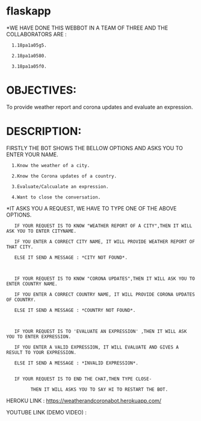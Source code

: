 # flaskapp
*WE HAVE DONE THIS WEBBOT IN A TEAM OF THREE AND THE COLLABORATORS ARE :

      1.18pa1a05g5.

      2.18pa1a0580.

      3.18pa1a05f0.

# OBJECTIVES:

  To provide weather report and  corona updates and evaluate an expression.

# DESCRIPTION:

   FIRSTLY THE BOT SHOWS THE BELLOW OPTIONS AND ASKS YOU TO ENTER YOUR NAME.

      1.Know the weather of a city.
      
      2.Know the Corona updates of a country.
      
      3.Evaluate/Calcualate an expression.
      
      4.Want to close the conversation.
      
*IT ASKS YOU A REQUEST, WE HAVE TO TYPE ONE OF THE ABOVE OPTIONS.


       IF YOUR REQUEST IS TO KNOW "WEATHER REPORT OF A CITY",THEN IT WILL ASK YOU TO ENTER CITYNAME.

       IF YOU ENTER A CORRECT CITY NAME, IT WILL PROVIDE WEATHER REPORT OF THAT CITY.

       ELSE IT SEND A MESSAGE : *CITY NOT FOUND*.
       
       

       IF YOUR REQUEST IS TO KNOW "CORONA UPDATES",THEN IT WILL ASK YOU TO ENTER COUNTRY NAME.

       IF YOU ENTER A CORRECT COUNTRY NAME, IT WILL PROVIDE CORONA UPDATES OF COUNTRY.

       ELSE IT SEND A MESSAGE : *COUNTRY NOT FOUND*.
       
       
 
       IF YOUR REQUEST IS TO 'EVALUATE AN EXPRESSION' ,THEN IT WILL ASK YOU TO ENTER EXPRESSION.

       IF YOU ENTER A VALID EXPRESSION, IT WILL EVALUATE AND GIVES A RESULT TO YOUR EXPRESSION.

       ELSE IT SEND A MESSAGE : *INVALID EXPRESSION*.
       
       
       IF YOUR REQUEST IS TO END THE CHAT,THEN TYPE CLOSE- 
      
             THEN IT WILL ASKS YOU TO SAY HI TO RESTART THE BOT.
      
    
HEROKU LINK : https://weatherandcoronabot.herokuapp.com/

YOUTUBE LINK (DEMO VIDEO) : 
       
 
 
      
